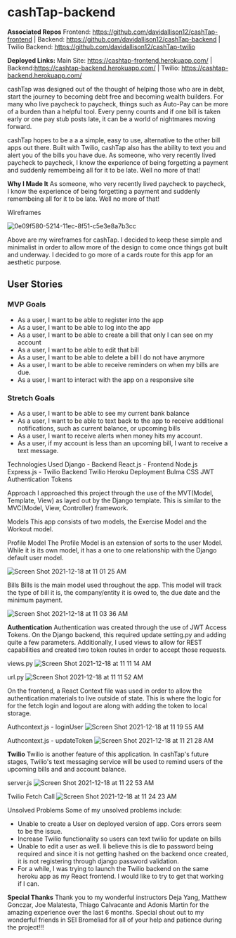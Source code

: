 # cashTap-backend





**Associated Repos**
Frontend: https://github.com/davidallison12/cashTap-frontend |
Backend: https://github.com/davidallison12/cashTap-backend | 
Twilio Backend: https://github.com/davidallison12/cashTap-twilio

**Deployed Links:**
Main Site: https://cashtap-frontend.herokuapp.com/ | 
Backend:https://cashtap-backend.herokuapp.com/ |
Twilio: https://cashtap-backend.herokuapp.com/

cashTap was designed out of the thought of helping those who are in debt, start the journey to becoming debt free and becoming wealth builders. For many who live paycheck to paycheck, things such as Auto-Pay can be more of a burden than a helpful tool. Every penny counts and if one bill is taken early or one pay stub posts late, it can be a world of nightmares moving forward. 

cashTap hopes to be a a a simple, easy to use, alternative to the other bill apps out there. Built with Twilio, cashTap also has the ability to text you and alert you of the bills you have due. As someone, who very recently lived paycheck to paycheck, I know the experience of being forgetting a payment and suddenly remembeing all for it to be late. Well no more of that! 

**Why I Made It**
As someone, who very recently lived paycheck to paycheck, I know the experience of being forgetting a payment and suddenly remembeing all for it to be late. Well no more of that! 


Wireframes

![0e09f580-5214-11ec-8f51-c5e3e8a7b3cc](https://user-images.githubusercontent.com/25748411/146646740-127b30f1-0710-4c2b-a60c-d0066c9a444c.png)


Above are my wireframes for cashTap. I decided to keep these simple and minimalist in order to allow more of the design to come once things got built and underway. I decided to go more of a cards route for this app for an aesthetic purpose.


## User Stories


### MVP Goals
- As a user, I want to be able to register into the app 
- As a user, I want to be able to log into the app
- As a user, I want to be able to create a bill that only I can see on my account
- As a user, I want to be able to edit that bill 
- As a user, I want to be able to delete a bill I do not have anymore
- As a user, I want to be able to receive reminders on when my bills are due.
- As a user, I want to interact with the app on a responsive site

### Stretch Goals
- As a user, I want to be able to see my current bank balance
- As a user, I want to be able to text back to the app to receive additional notifications, such as current balance, or upcoming bills
- As a user, I want to receive alerts when money hits my account. 
- As a user, if my account is less than an upcoming bill, I want to receive a text message. 

Technologies Used
Django - Backend
React.js - Frontend
Node.js 
Express.js - Twilio Backend
Twilio
Heroku Deployment 
Bulma CSS
JWT Authentication Tokens



Approach
I approached this project through the use of the MVT(Model, Template, View) as layed out by the Django template. This is similar to the MVC(Model, View, Controller) framework.

Models
This app consists of two models, the Exercise Model and the Workout model.

Profile Model
The Profile Model is an extension of sorts to the user Model. While it is its own model, it has a one to one relationship with the Django default user model. 

![Screen Shot 2021-12-18 at 11 01 25 AM](https://user-images.githubusercontent.com/25748411/146647553-0edf1898-5373-4a2d-a20b-ff435fc8f771.png)


Bills
Bills is the main model used throughout the app. This model will track the type of bill it is, the company/entity it is owed to, the due date and the minimum payment. 

![Screen Shot 2021-12-18 at 11 03 36 AM](https://user-images.githubusercontent.com/25748411/146647628-497d4ef3-fbc5-449f-b976-1b61687b2b84.png)


**Authentication**
Authentication was created through the use of JWT Access Tokens. On the Django backend, this required update setting.py and adding quite a few parameters. Additionally, I used views to allow for REST capabilities and created two token routes in order to accept those requests. 

views.py
![Screen Shot 2021-12-18 at 11 11 14 AM](https://user-images.githubusercontent.com/25748411/146647830-59a44e60-54ba-4c00-a25f-df9d801aab3e.png)


url.py
![Screen Shot 2021-12-18 at 11 11 52 AM](https://user-images.githubusercontent.com/25748411/146647849-151f961b-fdb2-4a5d-862a-6bfa56a06a85.png)


On the frontend, a React Context file was used in order to allow the authentication materials to live outside of state. This is where the logic for for the fetch login and logout are along with adding the token to local storage. 

Authcontext.js - loginUser
![Screen Shot 2021-12-18 at 11 19 55 AM](https://user-images.githubusercontent.com/25748411/146648113-983f1586-da72-4584-9f3d-2406262ebc2a.png)

Authcontext.js - updateToken
![Screen Shot 2021-12-18 at 11 21 28 AM](https://user-images.githubusercontent.com/25748411/146648174-2c475453-07ca-4051-9329-f88eddff8c38.png)


**Twilio**
Twilio is another feature of this application. In cashTap's future stages, Twilio's text messaging service will be used to remind users of the upcoming bills and and account balance. 

server.js
![Screen Shot 2021-12-18 at 11 22 53 AM](https://user-images.githubusercontent.com/25748411/146648215-60a4e6f9-0059-4c5e-b405-ed1b16d08fd0.png)

Twilio Fetch Call
![Screen Shot 2021-12-18 at 11 24 23 AM](https://user-images.githubusercontent.com/25748411/146648260-eb01874a-6056-4c45-ab96-6e4422624c70.png)





Unsolved Problems
Some of my unsolved problems include:
- Unable to create a User on deployed version of app. Cors errors seem to be the issue.
- Increase Twilio functionality so users can text twilio for update on bills
- Unable to edit a user as well. Ii believe this is die to password being required and since it is not getting hashed on the backend once created, it is not registering through django password validation. 
- For a while, I was trying to launch the Twilio backend on the same heroku app as my React frontend. I would like to try to get that working if I can. 


**Special Thanks**
Thank you to my wonderful instructors Deja Yang, Matthew Gonczar, Joe Malatesta, Thiago Calvacante and Adonis Martin for the amazing experience over the last 6 months. Special shout out to my wonderful friends in SEI Bromeliad for all of your help and patience during the project!!!
